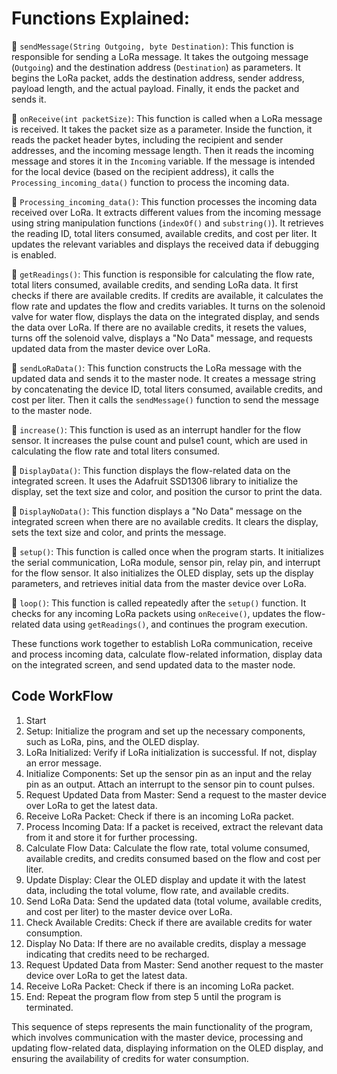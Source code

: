 # Functions Explained:

📌 `sendMessage(String Outgoing, byte Destination)`: This function is responsible for sending a LoRa message. It takes the outgoing message (`Outgoing`) and the destination address (`Destination`) as parameters. It begins the LoRa packet, adds the destination address, sender address, payload length, and the actual payload. Finally, it ends the packet and sends it.

📌 `onReceive(int packetSize)`: This function is called when a LoRa message is received. It takes the packet size as a parameter. Inside the function, it reads the packet header bytes, including the recipient and sender addresses, and the incoming message length. Then it reads the incoming message and stores it in the `Incoming` variable. If the message is intended for the local device (based on the recipient address), it calls the `Processing_incoming_data()` function to process the incoming data.

📌 `Processing_incoming_data()`: This function processes the incoming data received over LoRa. It extracts different values from the incoming message using string manipulation functions (`indexOf()` and `substring()`). It retrieves the reading ID, total liters consumed, available credits, and cost per liter. It updates the relevant variables and displays the received data if debugging is enabled.

📌 `getReadings()`: This function is responsible for calculating the flow rate, total liters consumed, available credits, and sending LoRa data. It first checks if there are available credits. If credits are available, it calculates the flow rate and updates the flow and credits variables. It turns on the solenoid valve for water flow, displays the data on the integrated display, and sends the data over LoRa. If there are no available credits, it resets the values, turns off the solenoid valve, displays a "No Data" message, and requests updated data from the master device over LoRa.

📌 `sendLoRaData()`: This function constructs the LoRa message with the updated data and sends it to the master node. It creates a message string by concatenating the device ID, total liters consumed, available credits, and cost per liter. Then it calls the `sendMessage()` function to send the message to the master node.

📌 `increase()`: This function is used as an interrupt handler for the flow sensor. It increases the pulse count and pulse1 count, which are used in calculating the flow rate and total liters consumed.

📌 `DisplayData()`: This function displays the flow-related data on the integrated screen. It uses the Adafruit SSD1306 library to initialize the display, set the text size and color, and position the cursor to print the data.

📌 `DisplayNoData()`: This function displays a "No Data" message on the integrated screen when there are no available credits. It clears the display, sets the text size and color, and prints the message.

📌 `setup()`: This function is called once when the program starts. It initializes the serial communication, LoRa module, sensor pin, relay pin, and interrupt for the flow sensor. It also initializes the OLED display, sets up the display parameters, and retrieves initial data from the master device over LoRa.

📌 `loop()`: This function is called repeatedly after the `setup()` function. It checks for any incoming LoRa packets using `onReceive()`, updates the flow-related data using `getReadings()`, and continues the program execution.

These functions work together to establish LoRa communication, receive and process incoming data, calculate flow-related information, display data on the integrated screen, and send updated data to the master node.


## Code WorkFlow

1. Start
2. Setup: Initialize the program and set up the necessary components, such as LoRa, pins, and the OLED display.
3. LoRa Initialized: Verify if LoRa initialization is successful. If not, display an error message.
4. Initialize Components: Set up the sensor pin as an input and the relay pin as an output. Attach an interrupt to the sensor pin to count pulses.
5. Request Updated Data from Master: Send a request to the master device over LoRa to get the latest data.
6. Receive LoRa Packet: Check if there is an incoming LoRa packet.
7. Process Incoming Data: If a packet is received, extract the relevant data from it and store it for further processing.
8. Calculate Flow Data: Calculate the flow rate, total volume consumed, available credits, and credits consumed based on the flow and cost per liter.
9. Update Display: Clear the OLED display and update it with the latest data, including the total volume, flow rate, and available credits.
10. Send LoRa Data: Send the updated data (total volume, available credits, and cost per liter) to the master device over LoRa.
11. Check Available Credits: Check if there are available credits for water consumption.
12. Display No Data: If there are no available credits, display a message indicating that credits need to be recharged.
13. Request Updated Data from Master: Send another request to the master device over LoRa to get the latest data.
14. Receive LoRa Packet: Check if there is an incoming LoRa packet.
15. End: Repeat the program flow from step 5 until the program is terminated.

This sequence of steps represents the main functionality of the program, which involves communication with the master device, processing and updating flow-related data, displaying information on the OLED display, and ensuring the availability of credits for water consumption.
